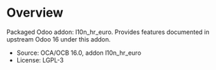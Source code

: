 # Overview

Packaged Odoo addon: l10n_hr_euro. Provides features documented in upstream Odoo 16 under this addon.

- Source: OCA/OCB 16.0, addon l10n_hr_euro
- License: LGPL-3
